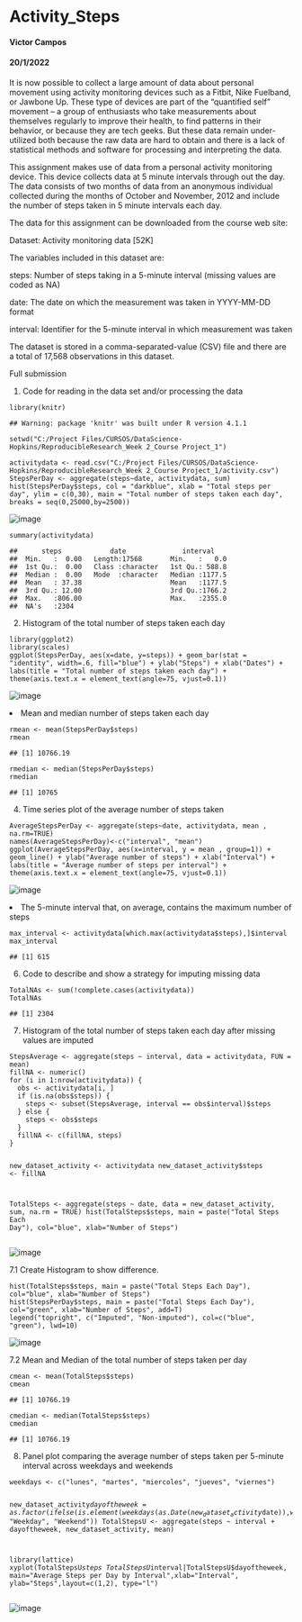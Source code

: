 <h1 class="title toc-ignore">Activity_Steps</h1>
<h4 class="author">Victor Campos</h4>
<h4 class="date">20/1/2022</h4>

</div>


<p>It is now possible to collect a large amount of data about personal movement using activity monitoring devices such as a Fitbit, Nike Fuelband, or Jawbone Up. These type of devices are part of the “quantified self” movement – a group of enthusiasts who take measurements about themselves regularly to improve their health, to find patterns in their behavior, or because they are tech geeks. But these data remain under-utilized both because the raw data are hard to obtain and there is a lack of statistical methods and software for processing and interpreting the data.</p>
<p>This assignment makes use of data from a personal activity monitoring device. This device collects data at 5 minute intervals through out the day. The data consists of two months of data from an anonymous individual collected during the months of October and November, 2012 and include the number of steps taken in 5 minute intervals each day.</p>
<p>The data for this assignment can be downloaded from the course web site:</p>
<p>Dataset: Activity monitoring data [52K]</p>
<p>The variables included in this dataset are:</p>
<p>steps: Number of steps taking in a 5-minute interval (missing values are coded as NA)</p>
<p>date: The date on which the measurement was taken in YYYY-MM-DD format</p>
<p>interval: Identifier for the 5-minute interval in which measurement was taken</p>
<p>The dataset is stored in a comma-separated-value (CSV) file and there are a total of 17,568 observations in this dataset.</p>
<p>Full submission</p>
<ol style="list-style-type: decimal">
<li>Code for reading in the data set and/or processing the data</li>
</ol>
<pre class="r"><code>library(knitr)</code></pre>
<pre><code>## Warning: package &#39;knitr&#39; was built under R version 4.1.1</code></pre>
<pre class="r"><code>setwd(&quot;C:/Project Files/CURSOS/DataScience-Hopkins/ReproducibleResearch_Week 2_Course Project_1&quot;)</code></pre>
<pre class="r"><code>activitydata &lt;- read.csv(&quot;C:/Project Files/CURSOS/DataScience-Hopkins/ReproducibleResearch_Week 2_Course Project_1/activity.csv&quot;)
StepsPerDay &lt;- aggregate(steps~date, activitydata, sum)
hist(StepsPerDay$steps, col = &quot;darkblue&quot;, xlab = &quot;Total steps per day&quot;, ylim = c(0,30), main = &quot;Total number of steps taken each day&quot;, breaks = seq(0,25000,by=2500))</code></pre>

![image](https://user-images.githubusercontent.com/25466408/150454508-75a90ec2-9e3a-4a06-84a1-575b81653341.png)

<pre class="r"><code>summary(activitydata)</code></pre>
<pre><code>##      steps            date              interval     
##  Min.   :  0.00   Length:17568       Min.   :   0.0  
##  1st Qu.:  0.00   Class :character   1st Qu.: 588.8  
##  Median :  0.00   Mode  :character   Median :1177.5  
##  Mean   : 37.38                      Mean   :1177.5  
##  3rd Qu.: 12.00                      3rd Qu.:1766.2  
##  Max.   :806.00                      Max.   :2355.0  
##  NA&#39;s   :2304</code></pre>
<ol start="2" style="list-style-type: decimal">
<li>Histogram of the total number of steps taken each day</li>
</ol>
<pre class="r"><code>library(ggplot2)
library(scales)
ggplot(StepsPerDay, aes(x=date, y=steps)) + geom_bar(stat = &quot;identity&quot;, width=.6, fill=&quot;blue&quot;) + ylab(&quot;Steps&quot;) + xlab(&quot;Dates&quot;) + labs(title = &quot;Total number of steps taken each day&quot;) + theme(axis.text.x = element_text(angle=75, vjust=0.1))</code></pre>

![image](https://user-images.githubusercontent.com/25466408/150454664-62be5d32-01ae-422c-ad92-7a62bbfe8fb8.png)

<li>Mean and median number of steps taken each day</li>
</ol>
<pre class="r"><code>rmean &lt;- mean(StepsPerDay$steps)
rmean</code></pre>
<pre><code>## [1] 10766.19</code></pre>
<pre class="r"><code>rmedian &lt;- median(StepsPerDay$steps)
rmedian</code></pre>
<pre><code>## [1] 10765</code></pre>
<ol start="4" style="list-style-type: decimal">
<li>Time series plot of the average number of steps taken</li>
</ol>
<pre class="r"><code>AverageStepsPerDay &lt;- aggregate(steps~date, activitydata, mean , na.rm=TRUE)
names(AverageStepsPerDay)&lt;-c(&quot;interval&quot;, &quot;mean&quot;)
ggplot(AverageStepsPerDay, aes(x=interval, y = mean , group=1)) + geom_line() + ylab(&quot;Average number of steps&quot;) + xlab(&quot;Interval&quot;) + labs(title = &quot;Average number of steps per interval&quot;) + theme(axis.text.x = element_text(angle=75, vjust=0.1))</code></pre>

![image](https://user-images.githubusercontent.com/25466408/150454738-6d6aeb4b-1ade-42f8-bc9f-3f0f7a8850e6.png)

<li>The 5-minute interval that, on average, contains the maximum number of steps</li>
</ol>
<pre class="r"><code>max_interval &lt;- activitydata[which.max(activitydata$steps),]$interval
max_interval</code></pre>
<pre><code>## [1] 615</code></pre>
<ol start="6" style="list-style-type: decimal">
<li>Code to describe and show a strategy for imputing missing data</li>
</ol>
<pre class="r"><code>TotalNAs &lt;- sum(!complete.cases(activitydata))
TotalNAs</code></pre>
<pre><code>## [1] 2304</code></pre>
<ol start="7" style="list-style-type: decimal">
<li>Histogram of the total number of steps taken each day after missing values are imputed</li>
</ol>
<pre class="r"><code>StepsAverage &lt;- aggregate(steps ~ interval, data = activitydata, FUN = mean)
fillNA &lt;- numeric()
for (i in 1:nrow(activitydata)) {
  obs &lt;- activitydata[i, ]
  if (is.na(obs$steps)) {
    steps &lt;- subset(StepsAverage, interval == obs$interval)$steps
  } else {
    steps &lt;- obs$steps
  }
  fillNA &lt;- c(fillNA, steps)
}

new_dataset_activity &lt;- activitydata
new_dataset_activity$steps &lt;- fillNA

TotalSteps &lt;- aggregate(steps ~ date, data = new_dataset_activity, sum, na.rm = TRUE)
hist(TotalSteps$steps, main = paste(&quot;Total Steps Each Day&quot;), col=&quot;blue&quot;, xlab=&quot;Number of Steps&quot;)</code></pre>

![image](https://user-images.githubusercontent.com/25466408/150454814-569eb031-2171-460c-abf4-0a22cbd55dab.png)

<p>7.1 Create Histogram to show difference.</p>
<pre class="r"><code>hist(TotalSteps$steps, main = paste(&quot;Total Steps Each Day&quot;), col=&quot;blue&quot;, xlab=&quot;Number of Steps&quot;)
hist(StepsPerDay$steps, main = paste(&quot;Total Steps Each Day&quot;), col=&quot;green&quot;, xlab=&quot;Number of Steps&quot;, add=T)
legend(&quot;topright&quot;, c(&quot;Imputed&quot;, &quot;Non-imputed&quot;), col=c(&quot;blue&quot;, &quot;green&quot;), lwd=10)</code></pre>

![image](https://user-images.githubusercontent.com/25466408/150454851-3a20e108-7074-4dc1-a78f-ebdd25e65f17.png)

<p>7.2 Mean and Median of the total number of steps taken per day</p>
<pre class="r"><code>cmean &lt;- mean(TotalSteps$steps)
cmean</code></pre>
<pre><code>## [1] 10766.19</code></pre>
<pre class="r"><code>cmedian &lt;- median(TotalSteps$steps)
cmedian</code></pre>
<pre><code>## [1] 10766.19</code></pre>
<ol start="8" style="list-style-type: decimal">
<li>Panel plot comparing the average number of steps taken per 5-minute interval across weekdays and weekends</li>
</ol>
<pre class="r"><code>weekdays &lt;- c(&quot;lunes&quot;, &quot;martes&quot;, &quot;miercoles&quot;, &quot;jueves&quot;, &quot;viernes&quot;)

new_dataset_activity$dayoftheweek = as.factor(ifelse(is.element(weekdays(as.Date(new_dataset_activity$date)),weekdays), &quot;Weekday&quot;, &quot;Weekend&quot;))
TotalStepsU &lt;- aggregate(steps ~ interval + dayoftheweek, new_dataset_activity, mean)

library(lattice)
xyplot(TotalStepsU$steps ~ TotalStepsU$interval|TotalStepsU$dayoftheweek, main=&quot;Average Steps per Day by Interval&quot;,xlab=&quot;Interval&quot;, ylab=&quot;Steps&quot;,layout=c(1,2), type=&quot;l&quot;)</code></pre>
</div>

![image](https://user-images.githubusercontent.com/25466408/150454884-2708d40b-6819-4203-8e4f-202682d8b6e8.png)

